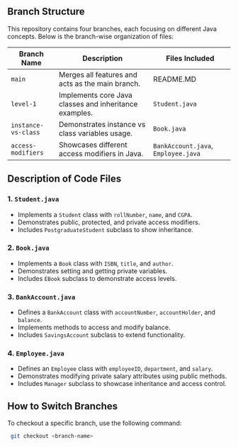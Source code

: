 ## Branch Structure
This repository contains four branches, each focusing on different Java concepts. Below is the branch-wise organization of files:

| Branch Name            | Description                                              | Files Included       |
|------------------------|----------------------------------------------------------|----------------------|
| `main`                | Merges all features and acts as the main branch.         | README.MD            |
| `level-1`             | Implements core Java classes and inheritance examples.   | `Student.java`       |
| `instance-vs-class`   | Demonstrates instance vs class variables usage.         | `Book.java`          |
| `access-modifiers`    | Showcases different access modifiers in Java.            | `BankAccount.java`, `Employee.java` |

## Description of Code Files

### 1. `Student.java`
- Implements a `Student` class with `rollNumber`, `name`, and `CGPA`.
- Demonstrates public, protected, and private access modifiers.
- Includes `PostgraduateStudent` subclass to show inheritance.

### 2. `Book.java`
- Implements a `Book` class with `ISBN`, `title`, and `author`.
- Demonstrates setting and getting private variables.
- Includes `EBook` subclass to demonstrate access levels.

### 3. `BankAccount.java`
- Defines a `BankAccount` class with `accountNumber`, `accountHolder`, and `balance`.
- Implements methods to access and modify balance.
- Includes `SavingsAccount` subclass to extend functionality.

### 4. `Employee.java`
- Defines an `Employee` class with `employeeID`, `department`, and `salary`.
- Demonstrates modifying private salary attributes using public methods.
- Includes `Manager` subclass to showcase inheritance and access control.

## How to Switch Branches
To checkout a specific branch, use the following command:
```sh
 git checkout <branch-name>